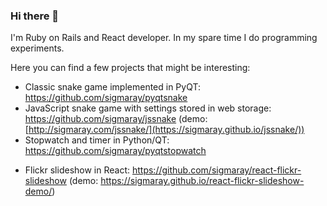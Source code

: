 ### Hi there 👋

<!--
**sigmaray/sigmaray** is a ✨ _special_ ✨ repository because its `README.md` (this file) appears on your GitHub profile. -->

I'm Ruby on Rails and React developer. In my spare time I do programming experiments.

Here you can find a few projects that might be interesting:
* Classic snake game implemented in PyQT: https://github.com/sigmaray/pyqtsnake
* JavaScript snake game with settings stored in web storage: https://github.com/sigmaray/jssnake (demo: [http://sigmaray.com/jssnake/](https://sigmaray.github.io/jssnake/))
* Stopwatch and timer in Python/QT: https://github.com/sigmaray/pyqtstopwatch
<!-- * RSS reader implented in Ruby on Rails: https://github.com/sigmaray/rails-rss-reader -->
* Flickr slideshow in React: https://github.com/sigmaray/react-flickr-slideshow (demo: https://sigmaray.github.io/react-flickr-slideshow-demo/)
<!-- * Random street view: https://github.com/sigmaray/sigmageo-ruby (demo: https://sigmageo.herokuapp.com/) -->
